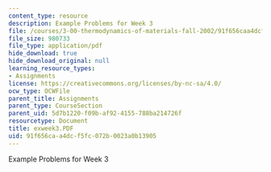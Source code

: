 ```yaml
---
content_type: resource
description: Example Problems for Week 3
file: /courses/3-00-thermodynamics-of-materials-fall-2002/91f656caa4dcf5fc072b0023a0b13905_exweek3.PDF
file_size: 980733
file_type: application/pdf
hide_download: true
hide_download_original: null
learning_resource_types:
- Assignments
license: https://creativecommons.org/licenses/by-nc-sa/4.0/
ocw_type: OCWFile
parent_title: Assignments
parent_type: CourseSection
parent_uid: 5d7b1220-f09b-af92-4155-788ba214726f
resourcetype: Document
title: exweek3.PDF
uid: 91f656ca-a4dc-f5fc-072b-0023a0b13905
---
```

Example Problems for Week 3
